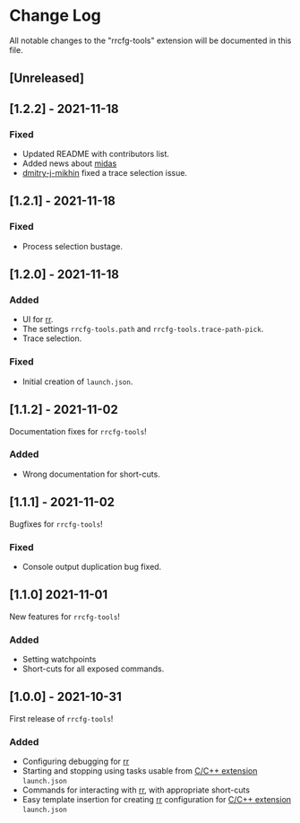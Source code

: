 # Change Log

All notable changes to the "rrcfg-tools" extension will be documented in this file.

## [Unreleased]

## [1.2.2] - 2021-11-18

### Fixed
- Updated README with contributors list.
- Added news about [midas](https://github.com/farre/midas/)
- [dmitry-j-mikhin](https://github.com/dmitry-j-mikhin) fixed a trace selection issue.

## [1.2.1] - 2021-11-18

### Fixed
- Process selection bustage.

## [1.2.0] - 2021-11-18

### Added
- UI for [rr](https://rr-project.org/).
- The settings `rrcfg-tools.path` and `rrcfg-tools.trace-path-pick`.
- Trace selection.

### Fixed
- Initial creation of `launch.json`.

## [1.1.2] - 2021-11-02

Documentation fixes for `rrcfg-tools`!

### Added
- Wrong documentation for short-cuts.

## [1.1.1] - 2021-11-02

Bugfixes for `rrcfg-tools`!

### Fixed
- Console output duplication bug fixed.

## [1.1.0] 2021-11-01

New features for `rrcfg-tools`!

### Added
- Setting watchpoints
- Short-cuts for all exposed commands.

## [1.0.0] - 2021-10-31

First release of `rrcfg-tools`!

### Added
- Configuring debugging for [rr](https://rr-project.org/)
- Starting and stopping using tasks usable from [C/C++ extension](https://marketplace.visualstudio.com/items?itemName=ms-vscode.cpptools) `launch.json`
- Commands for interacting with [rr](https://rr-project.org/), with appropriate short-cuts
- Easy template insertion for creating [rr](https://rr-project.org/) configuration for [C/C++ extension](https://marketplace.visualstudio.com/items?itemName=ms-vscode.cpptools) `launch.json`
